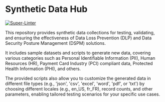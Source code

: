 # Synthetic Data Hub
[![Super-Linter](https://github.com/samerfarida/SyntheticDataHub/actions/workflows/super-linter.yml/badge.svg)](https://github.com/marketplace/actions/super-linter)

This repository provides synthetic data collections for testing, validating, and ensuring the effectiveness of Data Loss Prevention (DLP) and Data Security Posture Management (DSPM) solutions. 

It includes sample datasets and scripts to generate new data, covering various categories such as Personal Identifiable Information (PII), Human Resources (HR), Payment Card Industry (PCI) compliant data, Protected Health Information (PHI), and others. 

The provided scripts also allow you to customize the generated data in different file types (e.g., 'json', 'csv', 'excel', 'word', 'pdf', or 'txt') by choosing different locales (e.g., en_US, fr_FR), record counts, and other parameters, enabling tailored testing scenarios for your specific use cases.
